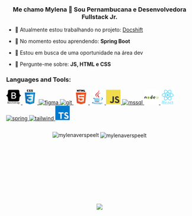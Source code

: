 <h3 align="center"> Me chamo Mylena 👋 Sou Pernambucana e Desenvolvedora Fullstack Jr.</h3>

- 🔭 Atualmente estou trabalhando no projeto: [Docshift](https://github.com/mylenaverspeelt/docshift)

- 🌱 No momento estou aprendendo: **Spring Boot**
  
- 🎯 Estou em busca de uma oportunidade na área dev
  
- 💬 Pergunte-me sobre: **JS, HTML e CSS**

<h3 align="left">Languages and Tools:</h3>
<p align="left"> <a href="https://getbootstrap.com" target="_blank" rel="noreferrer"> <img src="https://raw.githubusercontent.com/devicons/devicon/master/icons/bootstrap/bootstrap-plain-wordmark.svg" alt="bootstrap" width="40" height="40"/> </a> <a href="https://www.w3schools.com/css/" target="_blank" rel="noreferrer"> <img src="https://raw.githubusercontent.com/devicons/devicon/master/icons/css3/css3-original-wordmark.svg" alt="css3" width="40" height="40"/> </a> <a href="https://www.figma.com/" target="_blank" rel="noreferrer"> <img src="https://www.vectorlogo.zone/logos/figma/figma-icon.svg" alt="figma" width="40" height="40"/> </a> <a href="https://git-scm.com/" target="_blank" rel="noreferrer"> <img src="https://www.vectorlogo.zone/logos/git-scm/git-scm-icon.svg" alt="git" width="40" height="40"/> </a> <a href="https://www.w3.org/html/" target="_blank" rel="noreferrer"> <img src="https://raw.githubusercontent.com/devicons/devicon/master/icons/html5/html5-original-wordmark.svg" alt="html5" width="40" height="40"/> </a> <a href="https://www.java.com" target="_blank" rel="noreferrer"> <img src="https://raw.githubusercontent.com/devicons/devicon/master/icons/java/java-original.svg" alt="java" width="40" height="40"/> </a> <a href="https://developer.mozilla.org/en-US/docs/Web/JavaScript" target="_blank" rel="noreferrer"> <img src="https://raw.githubusercontent.com/devicons/devicon/master/icons/javascript/javascript-original.svg" alt="javascript" width="40" height="40"/> </a> <a href="https://www.microsoft.com/en-us/sql-server" target="_blank" rel="noreferrer"> <img src="https://www.svgrepo.com/show/303229/microsoft-sql-server-logo.svg" alt="mssql" width="40" height="40"/> </a> <a href="https://nodejs.org" target="_blank" rel="noreferrer"> <img src="https://raw.githubusercontent.com/devicons/devicon/master/icons/nodejs/nodejs-original-wordmark.svg" alt="nodejs" width="40" height="40"/> </a> <a href="https://reactjs.org/" target="_blank" rel="noreferrer"> <img src="https://raw.githubusercontent.com/devicons/devicon/master/icons/react/react-original-wordmark.svg" alt="react" width="40" height="40"/> </a> <a href="https://spring.io/" target="_blank" rel="noreferrer"> <img src="https://www.vectorlogo.zone/logos/springio/springio-icon.svg" alt="spring" width="40" height="40"/> </a> <a href="https://tailwindcss.com/" target="_blank" rel="noreferrer"> <img src="https://www.vectorlogo.zone/logos/tailwindcss/tailwindcss-icon.svg" alt="tailwind" width="40" height="40"/> </a> <a href="https://www.typescriptlang.org/" target="_blank" rel="noreferrer"> <img src="https://raw.githubusercontent.com/devicons/devicon/master/icons/typescript/typescript-original.svg" alt="typescript" width="40" height="40"/> </a> </p>

<div style="display: flex; justify-content: center;">
<p><img height="180em" align="left" src="https://github-readme-stats.vercel.app/api?username=mylenaverspeelt&theme=highcontrast&show_icons=true&hide_border=false&count_private=true" alt="mylenaverspeelt" /></p>

<p>&nbsp;<img height="180em" align="center" src="https://github-readme-stats.vercel.app/api/top-langs/?username=mylenaverspeelt&theme=highcontrast&show_icons=true&hide_border=false&layout=compact" alt="mylenaverspeelt" /></p>
</div>

<div align="center">
    <img
        src="https://media2.giphy.com/media/HdBiTRPxTMnvi/giphy.gif?cid=790b7611ec26878ff072cc1bcf98badb5797a4f3ab5f5f73&rid=giphy.gif&ct=g" />
</div>
